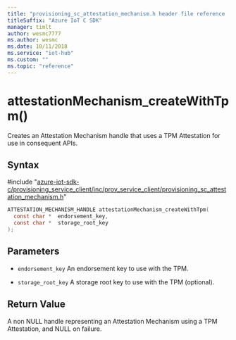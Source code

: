 ```yaml
---                             
title: "provisioning_sc_attestation_mechanism.h header file reference | Microsoft Docs" 
titleSuffix: "Azure IoT C SDK"            
manager: timlt                 
author: wesmc7777              
ms.author: wesmc               
ms.date: 10/11/2018                    
ms.service: "iot-hub"             
ms.custom: ""                
ms.topic: "reference"        
---                            
```


# attestationMechanism_createWithTpm()

Creates an Attestation Mechanism handle that uses a TPM Attestation for use in consequent APIs.

## Syntax

\#include "[azure-iot-sdk-c/provisioning_service_client/inc/prov_service_client/provisioning_sc_attestation_mechanism.h](../provisioning-sc-attestation-mechanism-h.md)"  
```C
ATTESTATION_MECHANISM_HANDLE attestationMechanism_createWithTpm(
  const char *  endorsement_key,
  const char *  storage_root_key
);
```

## Parameters
* `endorsement_key` An endorsement key to use with the TPM. 

* `storage_root_key` A storage root key to use with the TPM (optional).

## Return Value
A non NULL handle representing an Attestation Mechanism using a TPM Attestation, and NULL on failure.

